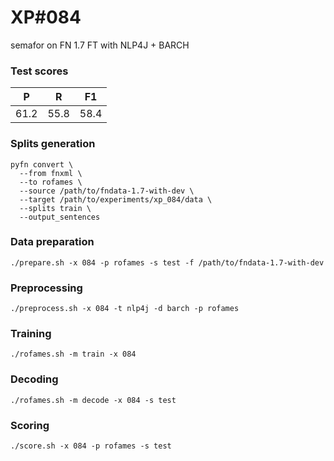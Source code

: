 # XP\#084

semafor on FN 1.7 FT with NLP4J + BARCH

### Test scores
| P | R | F1 |
| --- | --- | --- |
| 61.2 | 55.8 | 58.4 |

### Splits generation
```
pyfn convert \
  --from fnxml \
  --to rofames \
  --source /path/to/fndata-1.7-with-dev \
  --target /path/to/experiments/xp_084/data \
  --splits train \
  --output_sentences
```

### Data preparation
```
./prepare.sh -x 084 -p rofames -s test -f /path/to/fndata-1.7-with-dev
```

### Preprocessing
```
./preprocess.sh -x 084 -t nlp4j -d barch -p rofames
```

### Training
```
./rofames.sh -m train -x 084
```

### Decoding
```
./rofames.sh -m decode -x 084 -s test
```

### Scoring
```
./score.sh -x 084 -p rofames -s test
```
